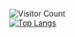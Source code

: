 ![Visitor Count](https://profile-counter.glitch.me/fff122/count.svg)<br/>
[![Top Langs](https://github-readme-stats.vercel.app/api/top-langs/?username=fff122)](https://github.com/fff122/github-readme-stats)
